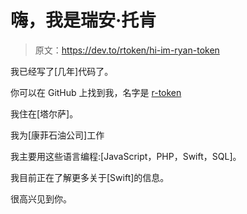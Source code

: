 # 嗨，我是瑞安·托肯

> 原文：<https://dev.to/rtoken/hi-im-ryan-token>

我已经写了[几年]代码了。

你可以在 GitHub 上找到我，名字是 [r-token](https://github.com/r-token)

我住在[塔尔萨]。

我为[康菲石油公司]工作

我主要用这些语言编程:[JavaScript，PHP，Swift，SQL]。

我目前正在了解更多关于[Swift]的信息。

很高兴见到你。